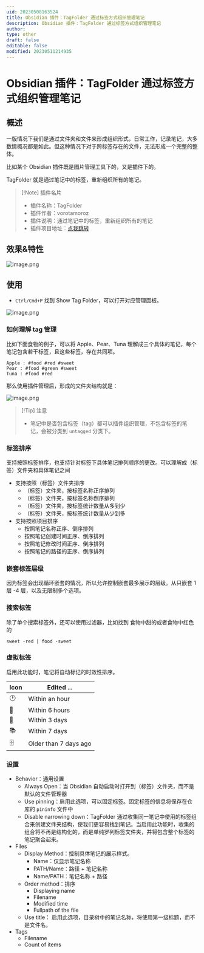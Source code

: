 ```yaml
---
uid: 20230508163524
title: Obsidian 插件：TagFolder 通过标签方式组织管理笔记
description: Obsidian 插件：TagFolder 通过标签方式组织管理笔记
author: 
type: other
draft: false
editable: false
modified: 20230511214935
---
```


# Obsidian 插件：TagFolder 通过标签方式组织管理笔记

## 概述

一版情况下我们是通过文件夹和文件来形成组织形式，日常工作，记录笔记，大多数情概况都是如此。但这种情况下对于跨标签存在的文件，无法形成一个完整的整体。

比如某个 Obsidian 插件既是图片管理工具下的，又是插件下的。

TagFolder 就是通过笔记中的标签，重新组织所有的笔记。

> [!Note] 插件名片
> - 插件名称：TagFolder
> - 插件作者：vorotamoroz
> - 插件说明：通过笔记中的标签，重新组织所有的笔记
> - 插件项目地址：[点我跳转](https://github.com/vrtmrz/obsidian-tagfolder)

## 效果&特性

![image.png](https://cdn.pkmer.cn/images/20230508164548.png!pkmer)

## 使用

 - `Ctrl/Cmd+P` 找到 Show Tag Folder，可以打开对应管理面板。

![image.png](https://cdn.pkmer.cn/images/20230508171215.png!pkmer)

### 如何理解 tag 管理

比如下面食物的例子，可以将 Apple、Pear、Tuna 理解成三个具体的笔记，每个笔记包含若干标签，且这些标签，存在共同项。

```
Apple : #food #red #sweet
Pear : #food #green #sweet
Tuna : #food #red
```

那么使用插件管理后，形成的文件夹结构就是：

![image.png](https://cdn.pkmer.cn/images/20230508171457.png!pkmer)

> [!Tip] 注意
> - 笔记中是否包含标签（tag）都可以插件组织管理，不包含标签的笔记，会被分类到 `untagged` 分类下。

### 标签排序

支持按照标签排序，也支持针对标签下具体笔记排列顺序的更改。可以理解成（标签）文件夹和具体笔记之间

- 支持按照（标签）文件夹排序
	- （标签）文件夹，按标签名称正序排列
	- （标签）文件夹，按标签名称倒序排列
	- （标签）文件夹，按标签统计数量从多到少
	- （标签）文件夹，按标签统计数量从少到多
- 支持按照项目排序
	- 按照笔记名称正序、倒序排列
	- 按照笔记创建时间正序、倒序排列
	- 按照笔记修改时间正序、倒序排列
	- 按照笔记的路径的正序、倒序排列

### 嵌套标签层级

因为标签会出现循环嵌套的情况，所以允许控制嵌套最多展示的层级。从只嵌套 1 层 -4 层，以及无限制多个选项。

### 搜索标签

除了单个搜索标签外，还可以使用过滤器，比如找到 食物中甜的或者食物中红色的

```
sweet -red | food -sweet
```

### 虚拟标签

启用此功能时，笔记将自动标记的时效性排序。

| Icon     | Edited ...            |
|----------|-----------------------|
| 🕐       | Within an hour        |
| 📖       | Within 6 hours        |
| 📗       | Within 3 days         |
| 📚       | Within 7 days         |
| 🗄       | Older than 7 days ago |

### 设置

- Behavior：通用设置
	- Always Open：当 Obsidian 自动启动时打开到（标签）文件夹，而不是默认的文件管理器
	- Use pinning：启用此选项，可以固定标签。固定标签的信息将保存在仓库的 `pininfo` 文件中
	- Disable narrowing down：TagFolder 通过收集同一笔记中使用的标签组合来创建文件夹结构，使我们更容易找到笔记。当启用此功能时，收集的组合将不再是结构化的，而是单纯罗列标签文件夹，并将包含整个标签的笔记聚合起来。
- Files
	- Display Method：控制具体笔记的展示样式。
		- Name：仅显示笔记名称
		- PATH/Name：路径 + 笔记名称
		- Name/PATH：笔记名称 + 路径
	- Order method：排序
		- Displaying name
		- Filename
		- Modified time
		- Fullpath of the file
	- Use title： 启用此选项，目录树中的笔记名称，将使用第一级标题，而不是文件名。
- Tags
	- Filename
	- Count of items